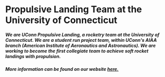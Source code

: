 # Propulsive Landing Team at the University of Connecticut
##### We are UConn Propulsive Landing, a rocketry team at the University of Connecticut. We are a student run project team, within UConn's AIAA branch (American Institute of Aeronautics and Astronautics). We are working to become the first collegiate team to achieve soft rocket landings with propulsion. 
##### More information can be found on our website [here.](https://uconnpl.weebly.com/)
